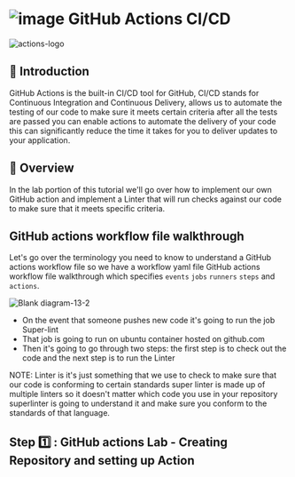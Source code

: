 # ![image](https://github.com/julien-muke/mygitactions/assets/110755734/6f563446-e59e-44c5-b977-b0e16ddc7edc) GitHub Actions CI/CD


![actions-logo](https://github.com/julien-muke/mygitactions/assets/110755734/aeb3b495-b4e2-4981-bd75-240593ce5f69)


## 🤖 Introduction

GitHub Actions is the built-in CI/CD tool for GitHub, CI/CD stands for Continuous Integration and Continuous Delivery, allows us to automate the testing of our code to make sure it meets certain criteria after all the tests are passed you can enable actions to automate the delivery of your code this can significantly reduce the time it takes for you to deliver updates to your application.

## 📝 Overview

In the lab portion of this tutorial we'll go over how to implement our own GitHub action and implement a Linter that will run checks against our code to make sure that it meets specific criteria.


## GitHub actions workflow file walkthrough

Let's go over the terminology you need to know to understand a GitHub actions workflow file so we have a workflow yaml file GitHub actions workflow file walkthrough which specifies `events` `jobs` `runners` `steps` and `actions`.

![Blank diagram-13-2](https://github.com/julien-muke/mygitactions/assets/110755734/c3a3543d-1288-445d-bfb6-8808ff2acd06)


* On the event that someone pushes new code it's going to run the job Super-lint
* That job is going to run on ubuntu container hosted on github.com
* Then it's going to go through two steps: the first step is to check out the code and the next step is to run the Linter 
  
NOTE: Linter is it's just something that we use to check to make sure that our code is conforming to certain standards super linter is made up of multiple linters so it doesn't matter which code you use in your repository superlinter is going to understand it and make sure you conform to the standards of that language.


## Step 1️⃣ : GitHub actions Lab - Creating Repository and setting up Action